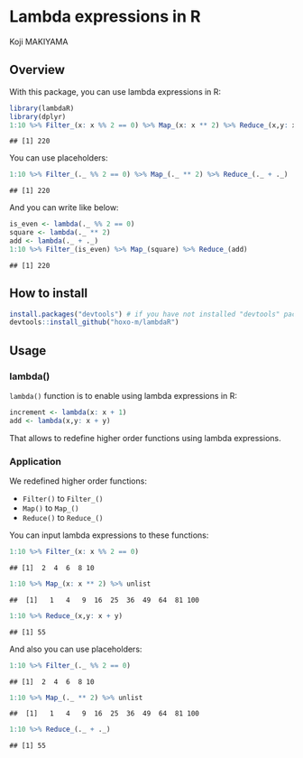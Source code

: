# Lambda expressions in R
Koji MAKIYAMA  



## Overview

With this package, you can use lambda expressions in R:


```r
library(lambdaR)
library(dplyr)
1:10 %>% Filter_(x: x %% 2 == 0) %>% Map_(x: x ** 2) %>% Reduce_(x,y: x + y)
```

```
## [1] 220
```

You can use placeholders:


```r
1:10 %>% Filter_(._ %% 2 == 0) %>% Map_(._ ** 2) %>% Reduce_(._ + ._)
```

```
## [1] 220
```

And you can write like below:


```r
is_even <- lambda(._ %% 2 == 0)
square <- lambda(._ ** 2)
add <- lambda(._ + ._)
1:10 %>% Filter_(is_even) %>% Map_(square) %>% Reduce_(add)
```

```
## [1] 220
```

## How to install


```r
install.packages("devtools") # if you have not installed "devtools" package
devtools::install_github("hoxo-m/lambdaR")
```

## Usage

### lambda()

`lambda()` function is to enable using lambda expressions in R:


```r
increment <- lambda(x: x + 1)
add <- lambda(x,y: x + y)
```

That allows to redefine higher order functions using lambda expressions.

### Application

We redefined higher order functions:

- `Filter()` to `Filter_()`
- `Map()` to `Map_()`
- `Reduce()` to `Reduce_()`

You can input lambda expressions to these functions:


```r
1:10 %>% Filter_(x: x %% 2 == 0)
```

```
## [1]  2  4  6  8 10
```


```r
1:10 %>% Map_(x: x ** 2) %>% unlist
```

```
##  [1]   1   4   9  16  25  36  49  64  81 100
```


```r
1:10 %>% Reduce_(x,y: x + y)
```

```
## [1] 55
```

And also you can use placeholders:


```r
1:10 %>% Filter_(._ %% 2 == 0)
```

```
## [1]  2  4  6  8 10
```


```r
1:10 %>% Map_(._ ** 2) %>% unlist
```

```
##  [1]   1   4   9  16  25  36  49  64  81 100
```


```r
1:10 %>% Reduce_(._ + ._)
```

```
## [1] 55
```
